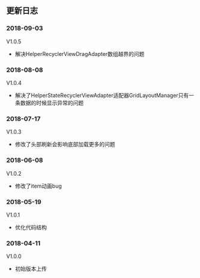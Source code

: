 ## 更新日志
### 2018-09-03
V1.0.5
- 解决HelperRecyclerViewDragAdapter数组越界的问题

### 2018-08-08
V1.0.4
- 解决了HelperStateRecyclerViewAdapter适配器GridLayoutManager只有一条数据的时候显示异常的问题

### 2018-07-17
V1.0.3
- 修改了头部刷新会影响底部加载更多的问题

### 2018-06-08
V1.0.2
- 修改了item动画bug

### 2018-05-19
V1.0.1
- 优化代码结构

### 2018-04-11
V1.0.0
- 初始版本上传

